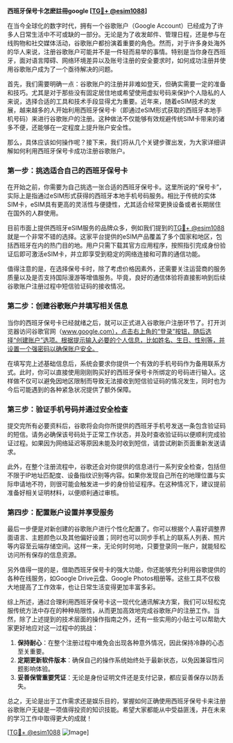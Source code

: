 **西班牙保号卡怎麽註冊google [[TG💪+ @esim1088](https://t.me/s/esim1088)]**

在当今全球化的数字时代，拥有一个谷歌账户（Google Account）已经成为了许多人日常生活中不可或缺的一部分。无论是为了收发邮件、管理日程，还是参与在线购物和社交媒体活动，谷歌账户都扮演着重要的角色。然而，对于许多身处海外的华人来说，注册谷歌账户可能并不是一件轻而易举的事情。特别是当你身在西班牙，面对语言障碍、网络环境差异以及账号注册的安全要求时，如何成功注册并使用谷歌账户成为了一个亟待解决的问题。

首先，我们需要明确一点：谷歌账户的注册并非难如登天，但确实需要一定的准备和技巧。尤其是对于那些没有固定居住地或希望使用虚拟号码来保护个人隐私的人来说，选择合适的工具和技术手段显得尤为重要。近年来，随着eSIM技术的发展，越来越多的人开始利用西班牙保号卡（即通过eSIM形式获取的西班牙本地手机号码）来进行谷歌账户的注册。这种做法不仅能够有效规避传统SIM卡带来的诸多不便，还能够在一定程度上提升账户安全性。

那么，具体应该如何操作呢？接下来，我们将从几个关键步骤出发，为大家详细讲解如何利用西班牙保号卡成功注册谷歌账户。

### 第一步：挑选适合自己的西班牙保号卡

在开始之前，你需要为自己挑选一张合适的西班牙保号卡。这里所说的“保号卡”，实际上是指通过eSIM形式获得的西班牙本地手机号码服务。相比于传统的实体SIM卡，eSIM具有更高的灵活性与便捷性，尤其适合经常更换设备或者长期居住在国外的人群使用。

目前市面上提供西班牙eSIM服务的品牌众多，例如我们提到的[TG💪+ @esim1088](https://t.me/s/esim1088)就是一个非常不错的选择。这家平台提供的eSIM产品覆盖了多个国家和地区，包括西班牙在内的热门目的地。用户只需下载其官方应用程序，按照指引完成身份验证后即可激活eSIM卡，并立即享受到稳定的网络连接和可靠的通信功能。

值得注意的是，在选择保号卡时，除了考虑价格因素外，还需要关注运营商的服务质量以及是否支持国际漫游等增值服务。毕竟，良好的通信体验将直接影响到后续谷歌账户注册过程中短信验证码的接收情况。

### 第二步：创建谷歌账户并填写相关信息

当你的西班牙保号卡已经就绪之后，就可以正式进入谷歌账户注册环节了。打开浏览器访问谷歌官网（www.google.com），点击右上角的“登录”按钮，随后选择“创建账户”选项。根据提示输入必要的个人信息，比如姓名、生日、性别等，并设置一个强密码以确保账户安全。

在填写完上述基础信息后，系统会要求你提供一个有效的手机号码作为备用联系方式。此时，你可以直接使用刚刚购买好的西班牙保号卡所绑定的号码进行输入。这样做不仅可以避免因地区限制而导致无法接收到短信验证码的情况发生，同时也为今后可能遇到的各种紧急状况提供了额外保障。

### 第三步：验证手机号码并通过安全检查

提交完所有必要资料后，谷歌将会向你所提供的西班牙手机号发送一条包含验证码的短信。请务必确保该号码处于正常工作状态，并及时查收验证码以便顺利完成验证过程。如果因为网络延迟等原因未能及时收到短信，请尝试刷新页面重新发送请求。

此外，在整个注册流程中，谷歌还会对你提供的信息进行一系列安全检查，包括但不限于IP地址匹配度、设备指纹识别等内容。如果你发现自己所在的地理位置与实际申请地不符，则很可能会触发进一步的身份验证程序。在这种情况下，建议提前准备好相关证明材料，以便顺利通过审核。

### 第四步：配置账户设置并享受服务

最后一步便是对新创建的谷歌账户进行个性化配置了。你可以根据个人喜好调整界面语言、主题颜色以及其他偏好设置；同时也可以同步手机上的联系人列表、照片等内容至云端存储空间。这样一来，无论何时何地，只要登录同一账户，就能轻松访问所有保存的信息资源。

另外值得一提的是，借助西班牙保号卡的强大功能，你还能够充分利用谷歌提供的各种在线服务，如Google Drive云盘、Google Photos相册等。这些工具不仅极大地提高了工作效率，也让日常生活变得更加丰富多彩。

综上所述，通过合理利用西班牙保号卡这一现代化通讯解决方案，我们可以轻松克服传统方法中存在的种种局限性，从而更加高效地完成谷歌账户的注册工作。当然，除了上述提到的技术层面的操作指南之外，还有一些实用的小贴士可以帮助大家更好地应对这一过程中的挑战：

1. **保持耐心**：在整个注册过程中难免会出现各种意外情况，因此保持冷静的心态至关重要。
2. **定期更新软件版本**：确保自己的操作系统始终处于最新状态，以免因兼容性问题影响体验。
3. **妥善保管重要凭证**：无论是身份证明文件还是支付记录，都应妥善保存以防丢失。

总之，无论是出于工作需求还是娱乐目的，掌握如何正确使用西班牙保号卡来注册谷歌账户无疑是一项值得投资的知识技能。希望大家都能从中受益匪浅，并在未来的学习工作中取得更大的成就！

[[TG💪+ @esim1088](https://t.me/s/esim1088) ![Image](https://i.postimg.cc/4NQfJmqS/Snipaste-2025-05-13-00-14-12.png)]